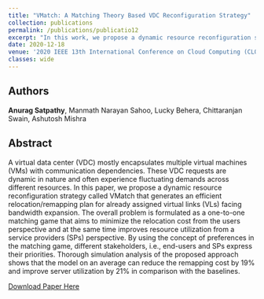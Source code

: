 ```yaml
---
title: "VMatch: A Matching Theory Based VDC Reconfiguration Strategy"
collection: publications
permalink: /publications/publicatio12
excerpt: "In this work, we propose a dynamic resource reconfiguration strategy called that generates an efficient relocation/remapping plan for already assigned virtual links (VLs) facing bandwidth expansion."
date: 2020-12-18
venue: '2020 IEEE 13th International Conference on Cloud Computing (CLOUD), Beijing, China'
classes: wide
---
```

## Authors
**Anurag Satpathy**, Manmath Narayan Sahoo, Lucky Behera, Chittaranjan Swain, Ashutosh Mishra

## Abstract
A virtual data center (VDC) mostly encapsulates multiple virtual machines (VMs) with communication dependencies. These VDC requests are dynamic in nature and often experience fluctuating demands across different resources. In this paper, we propose a dynamic resource reconfiguration strategy called VMatch that generates an efficient relocation/remapping plan for already assigned virtual links (VLs) facing bandwidth expansion. The overall problem is formulated as a one-to-one matching game that aims to minimize the relocation cost from the users perspective and at the same time improves resource utilization from a service providers (SPs) perspective. By using the concept of preferences in the matching game, different stakeholders, i.e., end-users and SPs express their priorities. Thorough simulation analysis of the proposed approach shows that the model on an average can reduce the remapping cost by 19% and improve server utilization by 21% in comparison with the baselines.

[Download Paper Here](https://ieeexplore.ieee.org/abstract/document/9284253)
